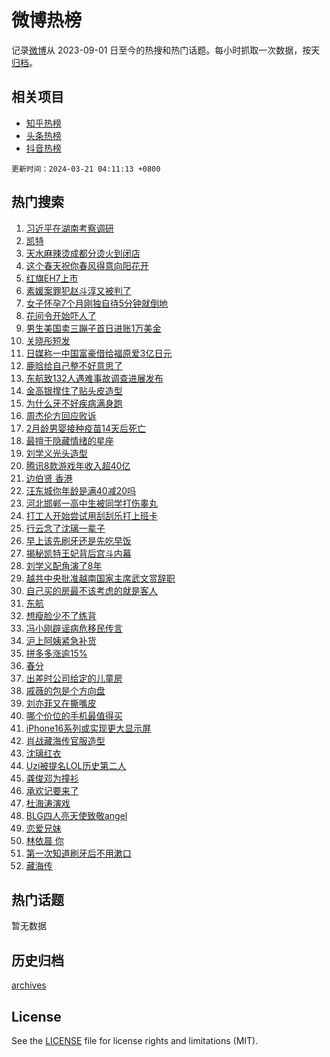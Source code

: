 # 微博热榜

记录[微博](https://www.weibo.com)从 2023-09-01 日至今的热搜和热门话题。每小时抓取一次数据，按天[归档](archives)。

## 相关项目

- [知乎热榜](https://github.com/hotarchive/zhihu)
- [头条热榜](https://github.com/hotarchive/toutiao)
- [抖音热榜](https://github.com/hotarchive/douyin)


`更新时间：2024-03-21 04:11:13 +0800`

## 热门搜索

1. [习近平在湖南考察调研](https://m.weibo.cn/search?containerid=100103type%3D1%26t%3D10%26q%3D%23%E4%B9%A0%E8%BF%91%E5%B9%B3%E5%9C%A8%E6%B9%96%E5%8D%97%E8%80%83%E5%AF%9F%E8%B0%83%E7%A0%94%23&stream_entry_id=51&isnewpage=1&extparam=seat%3D1%26dgr%3D0%26pos%3D0%26c_type%3D51%26q%3D%2523%25E4%25B9%25A0%25E8%25BF%2591%25E5%25B9%25B3%25E5%259C%25A8%25E6%25B9%2596%25E5%258D%2597%25E8%2580%2583%25E5%25AF%259F%25E8%25B0%2583%25E7%25A0%2594%2523%26filter_type%3Drealtimehot%26cate%3D10103%26stream_entry_id%3D51%26display_time%3D1710965472%26pre_seqid%3D17109654728150425154)
1. [凯特](https://m.weibo.cn/search?containerid=100103type%3D1%26t%3D10%26q%3D%E5%87%AF%E7%89%B9&stream_entry_id=31&isnewpage=1&extparam=seat%3D1%26lcate%3D5001%26pos%3D0%26q%3D%25E5%2587%25AF%25E7%2589%25B9%26stream_entry_id%3D31%26dgr%3D0%26realpos%3D1%26c_type%3D31%26band_rank%3D1%26filter_type%3Drealtimehot%26cate%3D5001%26flag%3D2%26display_time%3D1710965472%26pre_seqid%3D17109654728150425154)
1. [天水麻辣烫成都分烫火到闭店](https://m.weibo.cn/search?containerid=100103type%3D1%26t%3D10%26q%3D%23%E5%A4%A9%E6%B0%B4%E9%BA%BB%E8%BE%A3%E7%83%AB%E6%88%90%E9%83%BD%E5%88%86%E7%83%AB%E7%81%AB%E5%88%B0%E9%97%AD%E5%BA%97%23&stream_entry_id=31&isnewpage=1&extparam=seat%3D1%26lcate%3D5001%26pos%3D1%26q%3D%2523%25E5%25A4%25A9%25E6%25B0%25B4%25E9%25BA%25BB%25E8%25BE%25A3%25E7%2583%25AB%25E6%2588%2590%25E9%2583%25BD%25E5%2588%2586%25E7%2583%25AB%25E7%2581%25AB%25E5%2588%25B0%25E9%2597%25AD%25E5%25BA%2597%2523%26stream_entry_id%3D31%26dgr%3D0%26realpos%3D2%26c_type%3D31%26band_rank%3D2%26filter_type%3Drealtimehot%26cate%3D5001%26flag%3D2%26display_time%3D1710965472%26pre_seqid%3D17109654728150425154)
1. [这个春天祝你春风得意向阳花开](https://m.weibo.cn/search?containerid=100103type%3D1%26t%3D10%26q%3D%23%E8%BF%99%E4%B8%AA%E6%98%A5%E5%A4%A9%E7%A5%9D%E4%BD%A0%E6%98%A5%E9%A3%8E%E5%BE%97%E6%84%8F%E5%90%91%E9%98%B3%E8%8A%B1%E5%BC%80%23&stream_entry_id=31&isnewpage=1&extparam=seat%3D1%26lcate%3D5001%26pos%3D2%26q%3D%2523%25E8%25BF%2599%25E4%25B8%25AA%25E6%2598%25A5%25E5%25A4%25A9%25E7%25A5%259D%25E4%25BD%25A0%25E6%2598%25A5%25E9%25A3%258E%25E5%25BE%2597%25E6%2584%258F%25E5%2590%2591%25E9%2598%25B3%25E8%258A%25B1%25E5%25BC%2580%2523%26stream_entry_id%3D31%26dgr%3D0%26realpos%3D3%26c_type%3D31%26band_rank%3D3%26filter_type%3Drealtimehot%26cate%3D5001%26flag%3D32768%26display_time%3D1710965472%26pre_seqid%3D17109654728150425154)
1. [红旗EH7上市](https://m.weibo.cn/search?containerid=100103type%3D1%26t%3D10%26q%3D%23%E7%BA%A2%E6%97%97EH7%E4%B8%8A%E5%B8%82%23&stream_entry_id=31&isnewpage=1&extparam=seat%3D1%26lcate%3D5001%26pos%3D3%26q%3D%2523%25E7%25BA%25A2%25E6%2597%2597EH7%25E4%25B8%258A%25E5%25B8%2582%2523%26stream_entry_id%3D31%26dgr%3D0%26topic_ad%3D1%26adid%3D227661%26c_type%3D31%26band_rank%3D4%26filter_type%3Drealtimehot%26cate%3D5001%26is_ad_pos%3D1%26display_time%3D1710965472%26pre_seqid%3D17109654728150425154)
1. [素媛案罪犯赵斗淳又被判了](https://m.weibo.cn/search?containerid=100103type%3D1%26t%3D10%26q%3D%23%E7%B4%A0%E5%AA%9B%E6%A1%88%E7%BD%AA%E7%8A%AF%E8%B5%B5%E6%96%97%E6%B7%B3%E5%8F%88%E8%A2%AB%E5%88%A4%E4%BA%86%23&stream_entry_id=31&isnewpage=1&extparam=seat%3D1%26lcate%3D5001%26pos%3D4%26q%3D%2523%25E7%25B4%25A0%25E5%25AA%259B%25E6%25A1%2588%25E7%25BD%25AA%25E7%258A%25AF%25E8%25B5%25B5%25E6%2596%2597%25E6%25B7%25B3%25E5%258F%2588%25E8%25A2%25AB%25E5%2588%25A4%25E4%25BA%2586%2523%26stream_entry_id%3D31%26dgr%3D0%26realpos%3D4%26c_type%3D31%26band_rank%3D4%26filter_type%3Drealtimehot%26cate%3D5001%26flag%3D2%26display_time%3D1710965472%26pre_seqid%3D17109654728150425154)
1. [女子怀孕7个月刚独自待5分钟就倒地](https://m.weibo.cn/search?containerid=100103type%3D1%26t%3D10%26q%3D%23%E5%A5%B3%E5%AD%90%E6%80%80%E5%AD%957%E4%B8%AA%E6%9C%88%E5%88%9A%E7%8B%AC%E8%87%AA%E5%BE%855%E5%88%86%E9%92%9F%E5%B0%B1%E5%80%92%E5%9C%B0%23&stream_entry_id=31&isnewpage=1&extparam=seat%3D1%26lcate%3D5001%26pos%3D5%26q%3D%2523%25E5%25A5%25B3%25E5%25AD%2590%25E6%2580%2580%25E5%25AD%25957%25E4%25B8%25AA%25E6%259C%2588%25E5%2588%259A%25E7%258B%25AC%25E8%2587%25AA%25E5%25BE%25855%25E5%2588%2586%25E9%2592%259F%25E5%25B0%25B1%25E5%2580%2592%25E5%259C%25B0%2523%26stream_entry_id%3D31%26dgr%3D0%26realpos%3D5%26c_type%3D31%26band_rank%3D5%26filter_type%3Drealtimehot%26cate%3D5001%26flag%3D2%26display_time%3D1710965472%26pre_seqid%3D17109654728150425154)
1. [花间令开始吓人了](https://m.weibo.cn/search?containerid=100103type%3D1%26t%3D10%26q%3D%23%E8%8A%B1%E9%97%B4%E4%BB%A4%E5%BC%80%E5%A7%8B%E5%90%93%E4%BA%BA%E4%BA%86%23&stream_entry_id=31&isnewpage=1&extparam=seat%3D1%26lcate%3D5001%26pos%3D6%26q%3D%2523%25E8%258A%25B1%25E9%2597%25B4%25E4%25BB%25A4%25E5%25BC%2580%25E5%25A7%258B%25E5%2590%2593%25E4%25BA%25BA%25E4%25BA%2586%2523%26stream_entry_id%3D31%26dgr%3D0%26realpos%3D6%26c_type%3D31%26band_rank%3D6%26filter_type%3Drealtimehot%26cate%3D5001%26flag%3D2%26display_time%3D1710965472%26pre_seqid%3D17109654728150425154)
1. [男生美国卖三蹦子首日进账1万美金](https://m.weibo.cn/search?containerid=100103type%3D1%26t%3D10%26q%3D%23%E7%94%B7%E7%94%9F%E7%BE%8E%E5%9B%BD%E5%8D%96%E4%B8%89%E8%B9%A6%E5%AD%90%E9%A6%96%E6%97%A5%E8%BF%9B%E8%B4%A61%E4%B8%87%E7%BE%8E%E9%87%91%23&stream_entry_id=31&isnewpage=1&extparam=seat%3D1%26lcate%3D5001%26pos%3D7%26q%3D%2523%25E7%2594%25B7%25E7%2594%259F%25E7%25BE%258E%25E5%259B%25BD%25E5%258D%2596%25E4%25B8%2589%25E8%25B9%25A6%25E5%25AD%2590%25E9%25A6%2596%25E6%2597%25A5%25E8%25BF%259B%25E8%25B4%25A61%25E4%25B8%2587%25E7%25BE%258E%25E9%2587%2591%2523%26stream_entry_id%3D31%26dgr%3D0%26realpos%3D7%26c_type%3D31%26band_rank%3D7%26filter_type%3Drealtimehot%26cate%3D5001%26flag%3D32768%26display_time%3D1710965472%26pre_seqid%3D17109654728150425154)
1. [关晓彤短发](https://m.weibo.cn/search?containerid=100103type%3D1%26t%3D10%26q%3D%E5%85%B3%E6%99%93%E5%BD%A4%E7%9F%AD%E5%8F%91&stream_entry_id=31&isnewpage=1&extparam=seat%3D1%26lcate%3D5001%26pos%3D8%26q%3D%25E5%2585%25B3%25E6%2599%2593%25E5%25BD%25A4%25E7%259F%25AD%25E5%258F%2591%26stream_entry_id%3D31%26dgr%3D0%26realpos%3D8%26c_type%3D31%26band_rank%3D8%26filter_type%3Drealtimehot%26cate%3D5001%26flag%3D2%26display_time%3D1710965472%26pre_seqid%3D17109654728150425154)
1. [日媒称一中国富豪借给福原爱3亿日元](https://m.weibo.cn/search?containerid=100103type%3D1%26t%3D10%26q%3D%23%E6%97%A5%E5%AA%92%E7%A7%B0%E4%B8%80%E4%B8%AD%E5%9B%BD%E5%AF%8C%E8%B1%AA%E5%80%9F%E7%BB%99%E7%A6%8F%E5%8E%9F%E7%88%B13%E4%BA%BF%E6%97%A5%E5%85%83%23&stream_entry_id=31&isnewpage=1&extparam=seat%3D1%26lcate%3D5001%26pos%3D9%26q%3D%2523%25E6%2597%25A5%25E5%25AA%2592%25E7%25A7%25B0%25E4%25B8%2580%25E4%25B8%25AD%25E5%259B%25BD%25E5%25AF%258C%25E8%25B1%25AA%25E5%2580%259F%25E7%25BB%2599%25E7%25A6%258F%25E5%258E%259F%25E7%2588%25B13%25E4%25BA%25BF%25E6%2597%25A5%25E5%2585%2583%2523%26stream_entry_id%3D31%26dgr%3D0%26realpos%3D9%26c_type%3D31%26band_rank%3D9%26filter_type%3Drealtimehot%26cate%3D5001%26flag%3D2%26display_time%3D1710965472%26pre_seqid%3D17109654728150425154)
1. [鹿晗给自己整不好意思了](https://m.weibo.cn/search?containerid=100103type%3D1%26t%3D10%26q%3D%23%E9%B9%BF%E6%99%97%E7%BB%99%E8%87%AA%E5%B7%B1%E6%95%B4%E4%B8%8D%E5%A5%BD%E6%84%8F%E6%80%9D%E4%BA%86%23&stream_entry_id=31&isnewpage=1&extparam=seat%3D1%26lcate%3D5001%26pos%3D10%26q%3D%2523%25E9%25B9%25BF%25E6%2599%2597%25E7%25BB%2599%25E8%2587%25AA%25E5%25B7%25B1%25E6%2595%25B4%25E4%25B8%258D%25E5%25A5%25BD%25E6%2584%258F%25E6%2580%259D%25E4%25BA%2586%2523%26stream_entry_id%3D31%26dgr%3D0%26realpos%3D10%26c_type%3D31%26band_rank%3D10%26filter_type%3Drealtimehot%26cate%3D5001%26flag%3D2%26display_time%3D1710965472%26pre_seqid%3D17109654728150425154)
1. [东航致132人遇难事故调查进展发布](https://m.weibo.cn/search?containerid=100103type%3D1%26t%3D10%26q%3D%23%E4%B8%9C%E8%88%AA%E8%87%B4132%E4%BA%BA%E9%81%87%E9%9A%BE%E4%BA%8B%E6%95%85%E8%B0%83%E6%9F%A5%E8%BF%9B%E5%B1%95%E5%8F%91%E5%B8%83%23&stream_entry_id=31&isnewpage=1&extparam=seat%3D1%26lcate%3D5001%26pos%3D11%26q%3D%2523%25E4%25B8%259C%25E8%2588%25AA%25E8%2587%25B4132%25E4%25BA%25BA%25E9%2581%2587%25E9%259A%25BE%25E4%25BA%258B%25E6%2595%2585%25E8%25B0%2583%25E6%259F%25A5%25E8%25BF%259B%25E5%25B1%2595%25E5%258F%2591%25E5%25B8%2583%2523%26stream_entry_id%3D31%26dgr%3D0%26realpos%3D11%26c_type%3D31%26band_rank%3D11%26filter_type%3Drealtimehot%26cate%3D5001%26flag%3D2%26display_time%3D1710965472%26pre_seqid%3D17109654728150425154)
1. [金高银撑住了贴头皮造型](https://m.weibo.cn/search?containerid=100103type%3D1%26t%3D10%26q%3D%23%E9%87%91%E9%AB%98%E9%93%B6%E6%92%91%E4%BD%8F%E4%BA%86%E8%B4%B4%E5%A4%B4%E7%9A%AE%E9%80%A0%E5%9E%8B%23&stream_entry_id=31&isnewpage=1&extparam=seat%3D1%26lcate%3D5001%26pos%3D12%26q%3D%2523%25E9%2587%2591%25E9%25AB%2598%25E9%2593%25B6%25E6%2592%2591%25E4%25BD%258F%25E4%25BA%2586%25E8%25B4%25B4%25E5%25A4%25B4%25E7%259A%25AE%25E9%2580%25A0%25E5%259E%258B%2523%26stream_entry_id%3D31%26dgr%3D0%26realpos%3D12%26c_type%3D31%26band_rank%3D12%26filter_type%3Drealtimehot%26cate%3D5001%26flag%3D2%26display_time%3D1710965472%26pre_seqid%3D17109654728150425154)
1. [为什么牙不好疾病满身跑](https://m.weibo.cn/search?containerid=100103type%3D1%26t%3D10%26q%3D%23%E4%B8%BA%E4%BB%80%E4%B9%88%E7%89%99%E4%B8%8D%E5%A5%BD%E7%96%BE%E7%97%85%E6%BB%A1%E8%BA%AB%E8%B7%91%23&stream_entry_id=31&isnewpage=1&extparam=seat%3D1%26lcate%3D5001%26pos%3D13%26q%3D%2523%25E4%25B8%25BA%25E4%25BB%2580%25E4%25B9%2588%25E7%2589%2599%25E4%25B8%258D%25E5%25A5%25BD%25E7%2596%25BE%25E7%2597%2585%25E6%25BB%25A1%25E8%25BA%25AB%25E8%25B7%2591%2523%26stream_entry_id%3D31%26dgr%3D0%26realpos%3D13%26c_type%3D31%26band_rank%3D13%26filter_type%3Drealtimehot%26cate%3D5001%26flag%3D1%26display_time%3D1710965472%26pre_seqid%3D17109654728150425154)
1. [周杰伦方回应败诉](https://m.weibo.cn/search?containerid=100103type%3D1%26t%3D10%26q%3D%23%E5%91%A8%E6%9D%B0%E4%BC%A6%E6%96%B9%E5%9B%9E%E5%BA%94%E8%B4%A5%E8%AF%89%23&stream_entry_id=31&isnewpage=1&extparam=seat%3D1%26lcate%3D5001%26pos%3D14%26q%3D%2523%25E5%2591%25A8%25E6%259D%25B0%25E4%25BC%25A6%25E6%2596%25B9%25E5%259B%259E%25E5%25BA%2594%25E8%25B4%25A5%25E8%25AF%2589%2523%26stream_entry_id%3D31%26dgr%3D0%26realpos%3D14%26c_type%3D31%26band_rank%3D14%26filter_type%3Drealtimehot%26cate%3D5001%26flag%3D2%26display_time%3D1710965472%26pre_seqid%3D17109654728150425154)
1. [2月龄男婴接种疫苗14天后死亡](https://m.weibo.cn/search?containerid=100103type%3D1%26t%3D10%26q%3D%232%E6%9C%88%E9%BE%84%E7%94%B7%E5%A9%B4%E6%8E%A5%E7%A7%8D%E7%96%AB%E8%8B%9714%E5%A4%A9%E5%90%8E%E6%AD%BB%E4%BA%A1%23&stream_entry_id=31&isnewpage=1&extparam=seat%3D1%26lcate%3D5001%26pos%3D15%26q%3D%25232%25E6%259C%2588%25E9%25BE%2584%25E7%2594%25B7%25E5%25A9%25B4%25E6%258E%25A5%25E7%25A7%258D%25E7%2596%25AB%25E8%258B%259714%25E5%25A4%25A9%25E5%2590%258E%25E6%25AD%25BB%25E4%25BA%25A1%2523%26stream_entry_id%3D31%26dgr%3D0%26realpos%3D15%26c_type%3D31%26band_rank%3D15%26filter_type%3Drealtimehot%26cate%3D5001%26flag%3D0%26display_time%3D1710965472%26pre_seqid%3D17109654728150425154)
1. [最擅于隐藏情绪的星座](https://m.weibo.cn/search?containerid=100103type%3D1%26t%3D10%26q%3D%E6%9C%80%E6%93%85%E4%BA%8E%E9%9A%90%E8%97%8F%E6%83%85%E7%BB%AA%E7%9A%84%E6%98%9F%E5%BA%A7&stream_entry_id=31&isnewpage=1&extparam=seat%3D1%26lcate%3D5001%26pos%3D16%26q%3D%25E6%259C%2580%25E6%2593%2585%25E4%25BA%258E%25E9%259A%2590%25E8%2597%258F%25E6%2583%2585%25E7%25BB%25AA%25E7%259A%2584%25E6%2598%259F%25E5%25BA%25A7%26stream_entry_id%3D31%26dgr%3D0%26realpos%3D16%26c_type%3D31%26band_rank%3D16%26filter_type%3Drealtimehot%26cate%3D5001%26flag%3D0%26display_time%3D1710965472%26pre_seqid%3D17109654728150425154)
1. [刘学义光头造型](https://m.weibo.cn/search?containerid=100103type%3D1%26t%3D10%26q%3D%E5%88%98%E5%AD%A6%E4%B9%89%E5%85%89%E5%A4%B4%E9%80%A0%E5%9E%8B&stream_entry_id=31&isnewpage=1&extparam=seat%3D1%26lcate%3D5001%26pos%3D17%26q%3D%25E5%2588%2598%25E5%25AD%25A6%25E4%25B9%2589%25E5%2585%2589%25E5%25A4%25B4%25E9%2580%25A0%25E5%259E%258B%26stream_entry_id%3D31%26dgr%3D0%26realpos%3D17%26c_type%3D31%26band_rank%3D17%26filter_type%3Drealtimehot%26cate%3D5001%26flag%3D0%26display_time%3D1710965472%26pre_seqid%3D17109654728150425154)
1. [腾讯8款游戏年收入超40亿](https://m.weibo.cn/search?containerid=100103type%3D1%26t%3D10%26q%3D%23%E8%85%BE%E8%AE%AF8%E6%AC%BE%E6%B8%B8%E6%88%8F%E5%B9%B4%E6%94%B6%E5%85%A5%E8%B6%8540%E4%BA%BF%23&stream_entry_id=31&isnewpage=1&extparam=seat%3D1%26lcate%3D5001%26pos%3D18%26q%3D%2523%25E8%2585%25BE%25E8%25AE%25AF8%25E6%25AC%25BE%25E6%25B8%25B8%25E6%2588%258F%25E5%25B9%25B4%25E6%2594%25B6%25E5%2585%25A5%25E8%25B6%258540%25E4%25BA%25BF%2523%26stream_entry_id%3D31%26dgr%3D0%26realpos%3D18%26c_type%3D31%26band_rank%3D18%26filter_type%3Drealtimehot%26cate%3D5001%26flag%3D0%26display_time%3D1710965472%26pre_seqid%3D17109654728150425154)
1. [边伯贤 香港](https://m.weibo.cn/search?containerid=100103type%3D1%26t%3D10%26q%3D%E8%BE%B9%E4%BC%AF%E8%B4%A4+%E9%A6%99%E6%B8%AF&stream_entry_id=31&isnewpage=1&extparam=seat%3D1%26lcate%3D5001%26pos%3D19%26q%3D%25E8%25BE%25B9%25E4%25BC%25AF%25E8%25B4%25A4%2520%25E9%25A6%2599%25E6%25B8%25AF%26stream_entry_id%3D31%26dgr%3D0%26realpos%3D19%26c_type%3D31%26band_rank%3D19%26filter_type%3Drealtimehot%26cate%3D5001%26flag%3D0%26display_time%3D1710965472%26pre_seqid%3D17109654728150425154)
1. [汪东城你年龄是满40减20吗](https://m.weibo.cn/search?containerid=100103type%3D1%26t%3D10%26q%3D%23%E6%B1%AA%E4%B8%9C%E5%9F%8E%E4%BD%A0%E5%B9%B4%E9%BE%84%E6%98%AF%E6%BB%A140%E5%87%8F20%E5%90%97%23&stream_entry_id=31&isnewpage=1&extparam=seat%3D1%26lcate%3D5001%26pos%3D20%26q%3D%2523%25E6%25B1%25AA%25E4%25B8%259C%25E5%259F%258E%25E4%25BD%25A0%25E5%25B9%25B4%25E9%25BE%2584%25E6%2598%25AF%25E6%25BB%25A140%25E5%2587%258F20%25E5%2590%2597%2523%26stream_entry_id%3D31%26dgr%3D0%26realpos%3D20%26c_type%3D31%26band_rank%3D20%26filter_type%3Drealtimehot%26cate%3D5001%26flag%3D0%26display_time%3D1710965472%26pre_seqid%3D17109654728150425154)
1. [河北邯郸一高中生被同学打伤睾丸](https://m.weibo.cn/search?containerid=100103type%3D1%26t%3D10%26q%3D%23%E6%B2%B3%E5%8C%97%E9%82%AF%E9%83%B8%E4%B8%80%E9%AB%98%E4%B8%AD%E7%94%9F%E8%A2%AB%E5%90%8C%E5%AD%A6%E6%89%93%E4%BC%A4%E7%9D%BE%E4%B8%B8%23&stream_entry_id=31&isnewpage=1&extparam=seat%3D1%26lcate%3D5001%26pos%3D21%26q%3D%2523%25E6%25B2%25B3%25E5%258C%2597%25E9%2582%25AF%25E9%2583%25B8%25E4%25B8%2580%25E9%25AB%2598%25E4%25B8%25AD%25E7%2594%259F%25E8%25A2%25AB%25E5%2590%258C%25E5%25AD%25A6%25E6%2589%2593%25E4%25BC%25A4%25E7%259D%25BE%25E4%25B8%25B8%2523%26stream_entry_id%3D31%26dgr%3D0%26realpos%3D21%26c_type%3D31%26band_rank%3D21%26filter_type%3Drealtimehot%26cate%3D5001%26flag%3D2%26display_time%3D1710965472%26pre_seqid%3D17109654728150425154)
1. [打工人开始尝试用刮刮乐打上班卡](https://m.weibo.cn/search?containerid=100103type%3D1%26t%3D10%26q%3D%23%E6%89%93%E5%B7%A5%E4%BA%BA%E5%BC%80%E5%A7%8B%E5%B0%9D%E8%AF%95%E7%94%A8%E5%88%AE%E5%88%AE%E4%B9%90%E6%89%93%E4%B8%8A%E7%8F%AD%E5%8D%A1%23&stream_entry_id=31&isnewpage=1&extparam=seat%3D1%26lcate%3D5001%26pos%3D22%26q%3D%2523%25E6%2589%2593%25E5%25B7%25A5%25E4%25BA%25BA%25E5%25BC%2580%25E5%25A7%258B%25E5%25B0%259D%25E8%25AF%2595%25E7%2594%25A8%25E5%2588%25AE%25E5%2588%25AE%25E4%25B9%2590%25E6%2589%2593%25E4%25B8%258A%25E7%258F%25AD%25E5%258D%25A1%2523%26stream_entry_id%3D31%26dgr%3D0%26realpos%3D22%26c_type%3D31%26band_rank%3D22%26filter_type%3Drealtimehot%26cate%3D5001%26flag%3D0%26display_time%3D1710965472%26pre_seqid%3D17109654728150425154)
1. [行云念了沈璃一辈子](https://m.weibo.cn/search?containerid=100103type%3D1%26t%3D10%26q%3D%23%E8%A1%8C%E4%BA%91%E5%BF%B5%E4%BA%86%E6%B2%88%E7%92%83%E4%B8%80%E8%BE%88%E5%AD%90%23&stream_entry_id=31&isnewpage=1&extparam=seat%3D1%26lcate%3D5001%26pos%3D23%26q%3D%2523%25E8%25A1%258C%25E4%25BA%2591%25E5%25BF%25B5%25E4%25BA%2586%25E6%25B2%2588%25E7%2592%2583%25E4%25B8%2580%25E8%25BE%2588%25E5%25AD%2590%2523%26stream_entry_id%3D31%26dgr%3D0%26realpos%3D23%26c_type%3D31%26band_rank%3D23%26filter_type%3Drealtimehot%26cate%3D5001%26flag%3D0%26display_time%3D1710965472%26pre_seqid%3D17109654728150425154)
1. [早上该先刷牙还是先吃早饭](https://m.weibo.cn/search?containerid=100103type%3D1%26t%3D10%26q%3D%23%E6%97%A9%E4%B8%8A%E8%AF%A5%E5%85%88%E5%88%B7%E7%89%99%E8%BF%98%E6%98%AF%E5%85%88%E5%90%83%E6%97%A9%E9%A5%AD%23&stream_entry_id=31&isnewpage=1&extparam=seat%3D1%26lcate%3D5001%26pos%3D24%26q%3D%2523%25E6%2597%25A9%25E4%25B8%258A%25E8%25AF%25A5%25E5%2585%2588%25E5%2588%25B7%25E7%2589%2599%25E8%25BF%2598%25E6%2598%25AF%25E5%2585%2588%25E5%2590%2583%25E6%2597%25A9%25E9%25A5%25AD%2523%26stream_entry_id%3D31%26dgr%3D0%26realpos%3D24%26c_type%3D31%26band_rank%3D24%26filter_type%3Drealtimehot%26cate%3D5001%26flag%3D0%26display_time%3D1710965472%26pre_seqid%3D17109654728150425154)
1. [揭秘凯特王妃背后宫斗内幕](https://m.weibo.cn/search?containerid=100103type%3D1%26t%3D10%26q%3D%23%E6%8F%AD%E7%A7%98%E5%87%AF%E7%89%B9%E7%8E%8B%E5%A6%83%E8%83%8C%E5%90%8E%E5%AE%AB%E6%96%97%E5%86%85%E5%B9%95%23&stream_entry_id=31&isnewpage=1&extparam=seat%3D1%26lcate%3D5001%26pos%3D25%26q%3D%2523%25E6%258F%25AD%25E7%25A7%2598%25E5%2587%25AF%25E7%2589%25B9%25E7%258E%258B%25E5%25A6%2583%25E8%2583%258C%25E5%2590%258E%25E5%25AE%25AB%25E6%2596%2597%25E5%2586%2585%25E5%25B9%2595%2523%26stream_entry_id%3D31%26dgr%3D0%26realpos%3D25%26c_type%3D31%26band_rank%3D25%26filter_type%3Drealtimehot%26cate%3D5001%26flag%3D0%26display_time%3D1710965472%26pre_seqid%3D17109654728150425154)
1. [刘学义配角演了8年](https://m.weibo.cn/search?containerid=100103type%3D1%26t%3D10%26q%3D%23%E5%88%98%E5%AD%A6%E4%B9%89%E9%85%8D%E8%A7%92%E6%BC%94%E4%BA%868%E5%B9%B4%23&stream_entry_id=31&isnewpage=1&extparam=seat%3D1%26lcate%3D5001%26pos%3D26%26q%3D%2523%25E5%2588%2598%25E5%25AD%25A6%25E4%25B9%2589%25E9%2585%258D%25E8%25A7%2592%25E6%25BC%2594%25E4%25BA%25868%25E5%25B9%25B4%2523%26stream_entry_id%3D31%26dgr%3D0%26realpos%3D26%26c_type%3D31%26band_rank%3D26%26filter_type%3Drealtimehot%26cate%3D5001%26flag%3D0%26display_time%3D1710965472%26pre_seqid%3D17109654728150425154)
1. [越共中央批准越南国家主席武文赏辞职](https://m.weibo.cn/search?containerid=100103type%3D1%26t%3D10%26q%3D%23%E8%B6%8A%E5%85%B1%E4%B8%AD%E5%A4%AE%E6%89%B9%E5%87%86%E8%B6%8A%E5%8D%97%E5%9B%BD%E5%AE%B6%E4%B8%BB%E5%B8%AD%E6%AD%A6%E6%96%87%E8%B5%8F%E8%BE%9E%E8%81%8C%23&stream_entry_id=31&isnewpage=1&extparam=seat%3D1%26lcate%3D5001%26pos%3D27%26q%3D%2523%25E8%25B6%258A%25E5%2585%25B1%25E4%25B8%25AD%25E5%25A4%25AE%25E6%2589%25B9%25E5%2587%2586%25E8%25B6%258A%25E5%258D%2597%25E5%259B%25BD%25E5%25AE%25B6%25E4%25B8%25BB%25E5%25B8%25AD%25E6%25AD%25A6%25E6%2596%2587%25E8%25B5%258F%25E8%25BE%259E%25E8%2581%258C%2523%26stream_entry_id%3D31%26dgr%3D0%26realpos%3D27%26c_type%3D31%26band_rank%3D27%26filter_type%3Drealtimehot%26cate%3D5001%26flag%3D0%26display_time%3D1710965472%26pre_seqid%3D17109654728150425154)
1. [自己买的房最不该考虑的就是客人](https://m.weibo.cn/search?containerid=100103type%3D1%26t%3D10%26q%3D%23%E8%87%AA%E5%B7%B1%E4%B9%B0%E7%9A%84%E6%88%BF%E6%9C%80%E4%B8%8D%E8%AF%A5%E8%80%83%E8%99%91%E7%9A%84%E5%B0%B1%E6%98%AF%E5%AE%A2%E4%BA%BA%23&stream_entry_id=31&isnewpage=1&extparam=seat%3D1%26lcate%3D5001%26pos%3D28%26q%3D%2523%25E8%2587%25AA%25E5%25B7%25B1%25E4%25B9%25B0%25E7%259A%2584%25E6%2588%25BF%25E6%259C%2580%25E4%25B8%258D%25E8%25AF%25A5%25E8%2580%2583%25E8%2599%2591%25E7%259A%2584%25E5%25B0%25B1%25E6%2598%25AF%25E5%25AE%25A2%25E4%25BA%25BA%2523%26stream_entry_id%3D31%26dgr%3D0%26realpos%3D28%26c_type%3D31%26band_rank%3D28%26filter_type%3Drealtimehot%26cate%3D5001%26flag%3D0%26display_time%3D1710965472%26pre_seqid%3D17109654728150425154)
1. [东航](https://m.weibo.cn/search?containerid=100103type%3D1%26t%3D10%26q%3D%E4%B8%9C%E8%88%AA&stream_entry_id=31&isnewpage=1&extparam=seat%3D1%26lcate%3D5001%26pos%3D29%26q%3D%25E4%25B8%259C%25E8%2588%25AA%26stream_entry_id%3D31%26dgr%3D0%26realpos%3D29%26c_type%3D31%26band_rank%3D29%26filter_type%3Drealtimehot%26cate%3D5001%26flag%3D0%26display_time%3D1710965472%26pre_seqid%3D17109654728150425154)
1. [想瘦脸少不了练背](https://m.weibo.cn/search?containerid=100103type%3D1%26t%3D10%26q%3D%E6%83%B3%E7%98%A6%E8%84%B8%E5%B0%91%E4%B8%8D%E4%BA%86%E7%BB%83%E8%83%8C&stream_entry_id=31&isnewpage=1&extparam=seat%3D1%26lcate%3D5001%26pos%3D30%26q%3D%25E6%2583%25B3%25E7%2598%25A6%25E8%2584%25B8%25E5%25B0%2591%25E4%25B8%258D%25E4%25BA%2586%25E7%25BB%2583%25E8%2583%258C%26stream_entry_id%3D31%26dgr%3D0%26realpos%3D30%26c_type%3D31%26band_rank%3D30%26filter_type%3Drealtimehot%26cate%3D5001%26flag%3D0%26display_time%3D1710965472%26pre_seqid%3D17109654728150425154)
1. [冯小刚辟谣病危移民传言](https://m.weibo.cn/search?containerid=100103type%3D1%26t%3D10%26q%3D%23%E5%86%AF%E5%B0%8F%E5%88%9A%E8%BE%9F%E8%B0%A3%E7%97%85%E5%8D%B1%E7%A7%BB%E6%B0%91%E4%BC%A0%E8%A8%80%23&stream_entry_id=31&isnewpage=1&extparam=seat%3D1%26lcate%3D5001%26pos%3D31%26q%3D%2523%25E5%2586%25AF%25E5%25B0%258F%25E5%2588%259A%25E8%25BE%259F%25E8%25B0%25A3%25E7%2597%2585%25E5%258D%25B1%25E7%25A7%25BB%25E6%25B0%2591%25E4%25BC%25A0%25E8%25A8%2580%2523%26stream_entry_id%3D31%26dgr%3D0%26realpos%3D31%26c_type%3D31%26band_rank%3D31%26filter_type%3Drealtimehot%26cate%3D5001%26flag%3D1%26display_time%3D1710965472%26pre_seqid%3D17109654728150425154)
1. [沪上阿姨紧急补货](https://m.weibo.cn/search?containerid=100103type%3D1%26t%3D10%26q%3D%23%E6%B2%AA%E4%B8%8A%E9%98%BF%E5%A7%A8%E7%B4%A7%E6%80%A5%E8%A1%A5%E8%B4%A7%23&stream_entry_id=31&isnewpage=1&extparam=seat%3D1%26lcate%3D5001%26pos%3D32%26q%3D%2523%25E6%25B2%25AA%25E4%25B8%258A%25E9%2598%25BF%25E5%25A7%25A8%25E7%25B4%25A7%25E6%2580%25A5%25E8%25A1%25A5%25E8%25B4%25A7%2523%26stream_entry_id%3D31%26dgr%3D0%26realpos%3D32%26c_type%3D31%26band_rank%3D32%26filter_type%3Drealtimehot%26cate%3D5001%26flag%3D0%26display_time%3D1710965472%26pre_seqid%3D17109654728150425154)
1. [拼多多涨逾15%](https://m.weibo.cn/search?containerid=100103type%3D1%26t%3D10%26q%3D%23%E6%8B%BC%E5%A4%9A%E5%A4%9A%E6%B6%A8%E9%80%BE15%25%23&stream_entry_id=31&isnewpage=1&extparam=seat%3D1%26lcate%3D5001%26pos%3D33%26q%3D%2523%25E6%258B%25BC%25E5%25A4%259A%25E5%25A4%259A%25E6%25B6%25A8%25E9%2580%25BE15%2525%2523%26stream_entry_id%3D31%26dgr%3D0%26realpos%3D33%26c_type%3D31%26band_rank%3D33%26filter_type%3Drealtimehot%26cate%3D5001%26flag%3D0%26display_time%3D1710965472%26pre_seqid%3D17109654728150425154)
1. [春分](https://m.weibo.cn/search?containerid=100103type%3D1%26t%3D10%26q%3D%E6%98%A5%E5%88%86&stream_entry_id=31&isnewpage=1&extparam=seat%3D1%26lcate%3D5001%26pos%3D34%26q%3D%25E6%2598%25A5%25E5%2588%2586%26stream_entry_id%3D31%26dgr%3D0%26realpos%3D34%26c_type%3D31%26band_rank%3D34%26filter_type%3Drealtimehot%26cate%3D5001%26flag%3D0%26display_time%3D1710965472%26pre_seqid%3D17109654728150425154)
1. [出差时公司给定的儿童房](https://m.weibo.cn/search?containerid=100103type%3D1%26t%3D10%26q%3D%E5%87%BA%E5%B7%AE%E6%97%B6%E5%85%AC%E5%8F%B8%E7%BB%99%E5%AE%9A%E7%9A%84%E5%84%BF%E7%AB%A5%E6%88%BF&stream_entry_id=31&isnewpage=1&extparam=seat%3D1%26lcate%3D5001%26pos%3D35%26q%3D%25E5%2587%25BA%25E5%25B7%25AE%25E6%2597%25B6%25E5%2585%25AC%25E5%258F%25B8%25E7%25BB%2599%25E5%25AE%259A%25E7%259A%2584%25E5%2584%25BF%25E7%25AB%25A5%25E6%2588%25BF%26stream_entry_id%3D31%26dgr%3D0%26realpos%3D35%26c_type%3D31%26band_rank%3D35%26filter_type%3Drealtimehot%26cate%3D5001%26flag%3D1%26display_time%3D1710965472%26pre_seqid%3D17109654728150425154)
1. [戚薇的包是个方向盘](https://m.weibo.cn/search?containerid=100103type%3D1%26t%3D10%26q%3D%23%E6%88%9A%E8%96%87%E7%9A%84%E5%8C%85%E6%98%AF%E4%B8%AA%E6%96%B9%E5%90%91%E7%9B%98%23&stream_entry_id=31&isnewpage=1&extparam=seat%3D1%26lcate%3D5001%26pos%3D36%26q%3D%2523%25E6%2588%259A%25E8%2596%2587%25E7%259A%2584%25E5%258C%2585%25E6%2598%25AF%25E4%25B8%25AA%25E6%2596%25B9%25E5%2590%2591%25E7%259B%2598%2523%26stream_entry_id%3D31%26dgr%3D0%26realpos%3D36%26c_type%3D31%26band_rank%3D36%26filter_type%3Drealtimehot%26cate%3D5001%26flag%3D0%26display_time%3D1710965472%26pre_seqid%3D17109654728150425154)
1. [刘亦菲又在撕嘴皮](https://m.weibo.cn/search?containerid=100103type%3D1%26t%3D10%26q%3D%23%E5%88%98%E4%BA%A6%E8%8F%B2%E5%8F%88%E5%9C%A8%E6%92%95%E5%98%B4%E7%9A%AE%23&stream_entry_id=31&isnewpage=1&extparam=seat%3D1%26lcate%3D5001%26pos%3D37%26q%3D%2523%25E5%2588%2598%25E4%25BA%25A6%25E8%258F%25B2%25E5%258F%2588%25E5%259C%25A8%25E6%2592%2595%25E5%2598%25B4%25E7%259A%25AE%2523%26stream_entry_id%3D31%26dgr%3D0%26realpos%3D37%26c_type%3D31%26band_rank%3D37%26filter_type%3Drealtimehot%26cate%3D5001%26flag%3D0%26display_time%3D1710965472%26pre_seqid%3D17109654728150425154)
1. [哪个价位的手机最值得买](https://m.weibo.cn/search?containerid=100103type%3D1%26t%3D10%26q%3D%23%E5%93%AA%E4%B8%AA%E4%BB%B7%E4%BD%8D%E7%9A%84%E6%89%8B%E6%9C%BA%E6%9C%80%E5%80%BC%E5%BE%97%E4%B9%B0%23&stream_entry_id=31&isnewpage=1&extparam=seat%3D1%26lcate%3D5001%26pos%3D38%26q%3D%2523%25E5%2593%25AA%25E4%25B8%25AA%25E4%25BB%25B7%25E4%25BD%258D%25E7%259A%2584%25E6%2589%258B%25E6%259C%25BA%25E6%259C%2580%25E5%2580%25BC%25E5%25BE%2597%25E4%25B9%25B0%2523%26stream_entry_id%3D31%26dgr%3D0%26realpos%3D38%26c_type%3D31%26band_rank%3D38%26filter_type%3Drealtimehot%26cate%3D5001%26flag%3D1%26display_time%3D1710965472%26pre_seqid%3D17109654728150425154)
1. [iPhone16系列或实现更大显示屏](https://m.weibo.cn/search?containerid=100103type%3D1%26t%3D10%26q%3D%23iPhone16%E7%B3%BB%E5%88%97%E6%88%96%E5%AE%9E%E7%8E%B0%E6%9B%B4%E5%A4%A7%E6%98%BE%E7%A4%BA%E5%B1%8F%23&stream_entry_id=31&isnewpage=1&extparam=seat%3D1%26lcate%3D5001%26pos%3D39%26q%3D%2523iPhone16%25E7%25B3%25BB%25E5%2588%2597%25E6%2588%2596%25E5%25AE%259E%25E7%258E%25B0%25E6%259B%25B4%25E5%25A4%25A7%25E6%2598%25BE%25E7%25A4%25BA%25E5%25B1%258F%2523%26stream_entry_id%3D31%26dgr%3D0%26realpos%3D39%26c_type%3D31%26band_rank%3D39%26filter_type%3Drealtimehot%26cate%3D5001%26flag%3D0%26display_time%3D1710965472%26pre_seqid%3D17109654728150425154)
1. [肖战藏海传官服造型](https://m.weibo.cn/search?containerid=100103type%3D1%26t%3D10%26q%3D%23%E8%82%96%E6%88%98%E8%97%8F%E6%B5%B7%E4%BC%A0%E5%AE%98%E6%9C%8D%E9%80%A0%E5%9E%8B%23&stream_entry_id=31&isnewpage=1&extparam=seat%3D1%26lcate%3D5001%26pos%3D40%26q%3D%2523%25E8%2582%2596%25E6%2588%2598%25E8%2597%258F%25E6%25B5%25B7%25E4%25BC%25A0%25E5%25AE%2598%25E6%259C%258D%25E9%2580%25A0%25E5%259E%258B%2523%26stream_entry_id%3D31%26dgr%3D0%26realpos%3D40%26c_type%3D31%26band_rank%3D40%26filter_type%3Drealtimehot%26cate%3D5001%26flag%3D0%26display_time%3D1710965472%26pre_seqid%3D17109654728150425154)
1. [沈璃红衣](https://m.weibo.cn/search?containerid=100103type%3D1%26t%3D10%26q%3D%23%E6%B2%88%E7%92%83%E7%BA%A2%E8%A1%A3%23&stream_entry_id=31&isnewpage=1&extparam=seat%3D1%26lcate%3D5001%26pos%3D41%26q%3D%2523%25E6%25B2%2588%25E7%2592%2583%25E7%25BA%25A2%25E8%25A1%25A3%2523%26stream_entry_id%3D31%26dgr%3D0%26realpos%3D41%26c_type%3D31%26band_rank%3D41%26filter_type%3Drealtimehot%26cate%3D5001%26flag%3D0%26display_time%3D1710965472%26pre_seqid%3D17109654728150425154)
1. [Uzi被提名LOL历史第二人](https://m.weibo.cn/search?containerid=100103type%3D1%26t%3D10%26q%3D%23Uzi%E8%A2%AB%E6%8F%90%E5%90%8DLOL%E5%8E%86%E5%8F%B2%E7%AC%AC%E4%BA%8C%E4%BA%BA%23&stream_entry_id=31&isnewpage=1&extparam=seat%3D1%26lcate%3D5001%26pos%3D42%26q%3D%2523Uzi%25E8%25A2%25AB%25E6%258F%2590%25E5%2590%258DLOL%25E5%258E%2586%25E5%258F%25B2%25E7%25AC%25AC%25E4%25BA%258C%25E4%25BA%25BA%2523%26stream_entry_id%3D31%26dgr%3D0%26realpos%3D42%26c_type%3D31%26band_rank%3D42%26filter_type%3Drealtimehot%26cate%3D5001%26flag%3D0%26display_time%3D1710965472%26pre_seqid%3D17109654728150425154)
1. [龚俊邓为撞衫](https://m.weibo.cn/search?containerid=100103type%3D1%26t%3D10%26q%3D%23%E9%BE%9A%E4%BF%8A%E9%82%93%E4%B8%BA%E6%92%9E%E8%A1%AB%23&stream_entry_id=31&isnewpage=1&extparam=seat%3D1%26lcate%3D5001%26pos%3D43%26q%3D%2523%25E9%25BE%259A%25E4%25BF%258A%25E9%2582%2593%25E4%25B8%25BA%25E6%2592%259E%25E8%25A1%25AB%2523%26stream_entry_id%3D31%26dgr%3D0%26realpos%3D43%26c_type%3D31%26band_rank%3D43%26filter_type%3Drealtimehot%26cate%3D5001%26flag%3D0%26display_time%3D1710965472%26pre_seqid%3D17109654728150425154)
1. [承欢记要来了](https://m.weibo.cn/search?containerid=100103type%3D1%26t%3D10%26q%3D%23%E6%89%BF%E6%AC%A2%E8%AE%B0%E8%A6%81%E6%9D%A5%E4%BA%86%23&stream_entry_id=31&isnewpage=1&extparam=seat%3D1%26lcate%3D5001%26pos%3D44%26q%3D%2523%25E6%2589%25BF%25E6%25AC%25A2%25E8%25AE%25B0%25E8%25A6%2581%25E6%259D%25A5%25E4%25BA%2586%2523%26stream_entry_id%3D31%26dgr%3D0%26realpos%3D44%26c_type%3D31%26band_rank%3D44%26filter_type%3Drealtimehot%26cate%3D5001%26flag%3D0%26display_time%3D1710965472%26pre_seqid%3D17109654728150425154)
1. [杜海涛演戏](https://m.weibo.cn/search?containerid=100103type%3D1%26t%3D10%26q%3D%23%E6%9D%9C%E6%B5%B7%E6%B6%9B%E6%BC%94%E6%88%8F%23&stream_entry_id=31&isnewpage=1&extparam=seat%3D1%26lcate%3D5001%26pos%3D45%26q%3D%2523%25E6%259D%259C%25E6%25B5%25B7%25E6%25B6%259B%25E6%25BC%2594%25E6%2588%258F%2523%26stream_entry_id%3D31%26dgr%3D0%26realpos%3D45%26c_type%3D31%26band_rank%3D45%26filter_type%3Drealtimehot%26cate%3D5001%26flag%3D0%26display_time%3D1710965472%26pre_seqid%3D17109654728150425154)
1. [BLG四人亮天使致敬angel](https://m.weibo.cn/search?containerid=100103type%3D1%26t%3D10%26q%3D%23BLG%E5%9B%9B%E4%BA%BA%E4%BA%AE%E5%A4%A9%E4%BD%BF%E8%87%B4%E6%95%ACangel%23&stream_entry_id=31&isnewpage=1&extparam=seat%3D1%26lcate%3D5001%26pos%3D46%26q%3D%2523BLG%25E5%259B%259B%25E4%25BA%25BA%25E4%25BA%25AE%25E5%25A4%25A9%25E4%25BD%25BF%25E8%2587%25B4%25E6%2595%25ACangel%2523%26stream_entry_id%3D31%26dgr%3D0%26realpos%3D46%26c_type%3D31%26band_rank%3D46%26filter_type%3Drealtimehot%26cate%3D5001%26flag%3D0%26display_time%3D1710965472%26pre_seqid%3D17109654728150425154)
1. [恋爱兄妹](https://m.weibo.cn/search?containerid=100103type%3D1%26t%3D10%26q%3D%23%E6%81%8B%E7%88%B1%E5%85%84%E5%A6%B9%23&stream_entry_id=31&isnewpage=1&extparam=seat%3D1%26lcate%3D5001%26pos%3D47%26q%3D%2523%25E6%2581%258B%25E7%2588%25B1%25E5%2585%2584%25E5%25A6%25B9%2523%26stream_entry_id%3D31%26dgr%3D0%26realpos%3D47%26c_type%3D31%26band_rank%3D47%26filter_type%3Drealtimehot%26cate%3D5001%26flag%3D0%26display_time%3D1710965472%26pre_seqid%3D17109654728150425154)
1. [林依晨 你](https://m.weibo.cn/search?containerid=100103type%3D1%26t%3D10%26q%3D%E6%9E%97%E4%BE%9D%E6%99%A8+%E4%BD%A0&stream_entry_id=31&isnewpage=1&extparam=seat%3D1%26lcate%3D5001%26pos%3D48%26q%3D%25E6%259E%2597%25E4%25BE%259D%25E6%2599%25A8%2520%25E4%25BD%25A0%26stream_entry_id%3D31%26dgr%3D0%26realpos%3D48%26c_type%3D31%26band_rank%3D48%26filter_type%3Drealtimehot%26cate%3D5001%26flag%3D0%26display_time%3D1710965472%26pre_seqid%3D17109654728150425154)
1. [第一次知道刷牙后不用漱口](https://m.weibo.cn/search?containerid=100103type%3D1%26t%3D10%26q%3D%23%E7%AC%AC%E4%B8%80%E6%AC%A1%E7%9F%A5%E9%81%93%E5%88%B7%E7%89%99%E5%90%8E%E4%B8%8D%E7%94%A8%E6%BC%B1%E5%8F%A3%23&stream_entry_id=31&isnewpage=1&extparam=seat%3D1%26lcate%3D5001%26pos%3D49%26q%3D%2523%25E7%25AC%25AC%25E4%25B8%2580%25E6%25AC%25A1%25E7%259F%25A5%25E9%2581%2593%25E5%2588%25B7%25E7%2589%2599%25E5%2590%258E%25E4%25B8%258D%25E7%2594%25A8%25E6%25BC%25B1%25E5%258F%25A3%2523%26stream_entry_id%3D31%26dgr%3D0%26realpos%3D49%26c_type%3D31%26band_rank%3D49%26filter_type%3Drealtimehot%26cate%3D5001%26flag%3D0%26display_time%3D1710965472%26pre_seqid%3D17109654728150425154)
1. [藏海传](https://m.weibo.cn/search?containerid=100103type%3D1%26t%3D10%26q%3D%E8%97%8F%E6%B5%B7%E4%BC%A0&stream_entry_id=31&isnewpage=1&extparam=seat%3D1%26lcate%3D5001%26pos%3D50%26q%3D%25E8%2597%258F%25E6%25B5%25B7%25E4%25BC%25A0%26stream_entry_id%3D31%26dgr%3D0%26realpos%3D50%26c_type%3D31%26band_rank%3D50%26filter_type%3Drealtimehot%26cate%3D5001%26flag%3D0%26display_time%3D1710965472%26pre_seqid%3D17109654728150425154)

## 热门话题

暂无数据

## 历史归档

[archives](archives)

## License

See the [LICENSE](LICENSE) file for license rights and limitations (MIT).
